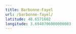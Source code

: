 ```yaml
---
title: Barbonne-Fayel
url: /barbonne-fayel/
latitude: 48.6571602
longitude: 3.6940706000000003
---
```

